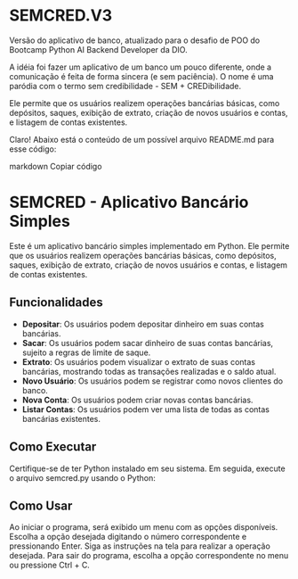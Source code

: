 # SEMCRED.V3
Versão do aplicativo de banco, atualizado para o desafio de POO do Bootcamp Python AI Backend Developer da DIO.

A  idéia foi fazer um aplicativo de um banco um pouco diferente, onde a comunicação é feita de forma sincera (e sem paciência). O nome é uma paródia com o termo sem credibilidade - SEM + CREDibilidade.

Ele permite que os usuários realizem operações bancárias básicas, como depósitos, saques, exibição de extrato, criação de novos usuários e contas, e listagem de contas existentes.


Claro! Abaixo está o conteúdo de um possível arquivo README.md para esse código:

markdown
Copiar código
# SEMCRED - Aplicativo Bancário Simples

Este é um aplicativo bancário simples implementado em Python. Ele permite que os usuários realizem operações bancárias básicas, como depósitos, saques, exibição de extrato, criação de novos usuários e contas, e listagem de contas existentes.

## Funcionalidades

- **Depositar**: Os usuários podem depositar dinheiro em suas contas bancárias.
- **Sacar**: Os usuários podem sacar dinheiro de suas contas bancárias, sujeito a regras de limite de saque.
- **Extrato**: Os usuários podem visualizar o extrato de suas contas bancárias, mostrando todas as transações realizadas e o saldo atual.
- **Novo Usuário**: Os usuários podem se registrar como novos clientes do banco.
- **Nova Conta**: Os usuários podem criar novas contas bancárias.
- **Listar Contas**: Os usuários podem ver uma lista de todas as contas bancárias existentes.

## Como Executar

Certifique-se de ter Python instalado em seu sistema. Em seguida, execute o arquivo semcred.py usando o Python:

## Como Usar
Ao iniciar o programa, será exibido um menu com as opções disponíveis.
Escolha a opção desejada digitando o número correspondente e pressionando Enter.
Siga as instruções na tela para realizar a operação desejada.
Para sair do programa, escolha a opção correspondente no menu ou pressione Ctrl + C.
